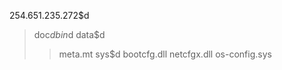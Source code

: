 254.651.235.272$d
>doc$d
>bin$d
>data$d
>>meta.mt
>sys$d
>>bootcfg.dll
>>netcfgx.dll
>>os-config.sys
